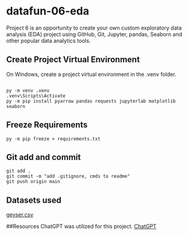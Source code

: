 # datafun-06-eda
Project 6 is an opportunity to create your own custom exploratory data analysis (EDA) project using GitHub, Git, Jupyter, pandas, Seaborn and other popular data analytics tools.

## Create Project Virtual Environment

On Windows, create a project virtual environment in the .venv folder. 

```shell

py -m venv .venv
.venv\Scripts\Activate
py -m pip install pyarrow pandas requests jupyterlab matplotlib seaborn

```
## Freeze Requirements

```shell
py -m pip freeze > requirements.txt
```

## Git add and commit 

```shell
git add .
git commit -m "add .gitignore, cmds to readme"
git push origin main
```

## Datasets used

[geyser.csv](https://github.com/mwaskom/seaborn-data/blob/master/geyser.csv)

##Resources
ChatGPT was utilized for this project. [ChatGPT](https://chat.openai.com/)